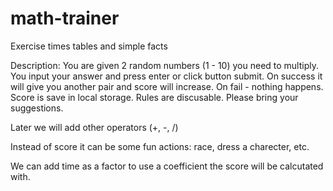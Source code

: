# math-trainer
Exercise times tables and simple facts

Description:
You are given 2 random numbers (1 - 10) you need to multiply.
You input your answer and press enter or click button submit.
On success it will give you another pair and score will increase.
On fail - nothing happens.
Score is save in local storage.
Rules are discusable. Please bring your suggestions.

Later we will add other operators (+, -, /)

Instead of score it can be some fun actions: race, dress a charecter, etc.

We can add time as a factor to use a coefficient the score will be calcutated with.

